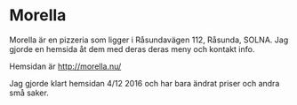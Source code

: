 # Morella
Morella är en pizzeria som ligger i Råsundavägen 112, Råsunda, SOLNA.
Jag gjorde en hemsida åt dem med deras deras meny och kontakt info. 

Hemsidan är http://morella.nu/ 

Jag gjorde klart hemsidan 4/12 2016 och har bara ändrat priser och andra små saker.

